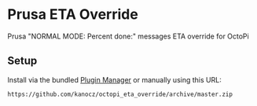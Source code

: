 # Prusa ETA Override

Prusa "NORMAL MODE: Percent done:" messages ETA override for OctoPi

## Setup

Install via the bundled [Plugin Manager](https://github.com/foosel/OctoPrint/wiki/Plugin:-Plugin-Manager)
or manually using this URL:

    https://github.com/kanocz/octopi_eta_override/archive/master.zip
